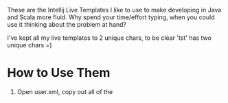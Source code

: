 These are the Intellij Live Templates I like to use to make developing in Java and Scala more fluid.  Why spend your time/effort typing, when you could use it thinking about the problem at hand?

I've kept all my live templates to 2 unique chars, to be clear 'tst' has two unique chars =)

How to Use Them
===============

1. Open user.xml, copy out all of the <template> nodes, out of the <templateSet>

2. Go to ~/.IdeaC10/config/templates/user.xml (on Windows, the .Idea[xyz] folder is probably in your home directory, but I haven't checked.  Also, it will have a slightly different name depending on version number, or whether you are using Community edition or Ultimate edition.

3. To ~/.IdeaC10/config/templates/user.xml append my <template> nodea to your <templateSet> node, and save.

4. Enjoy the goodness.
